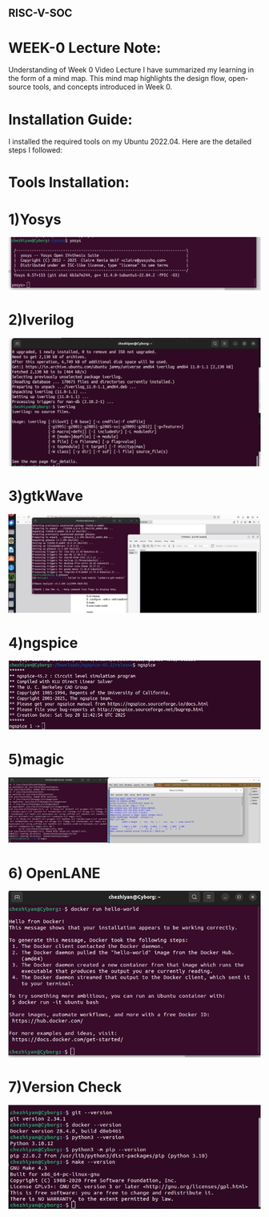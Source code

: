 ## RISC-V-SOC

# WEEK-0 Lecture Note:
Understanding of Week 0 Video Lecture
I have summarized my learning in the form of a mind map.
This mind map highlights the design flow, open-source tools, and concepts introduced in Week 0.



# Installation Guide:

I installed the required tools on my Ubuntu 2022.04.
Here are the detailed steps I followed:

# Tools Installation:
# 1)Yosys
![Installation Proof](https://github.com/chezhiyan11/RISC-V-SOC/blob/main/Yosys.png?raw=true)

# 2)Iverilog 
![Installation Proof](https://github.com/chezhiyan11/RISC-V-SOC/blob/main/iverilog.png?raw=true)

# 3)gtkWave
![Installation Proof](https://github.com/chezhiyan11/RISC-V-SOC/blob/main/GTKwave.png?raw=true)

# 4)ngspice
![Installation Proof](https://github.com/chezhiyan11/RISC-V-SOC/blob/main/ngspice.png?raw=true)

# 5)magic
![Installation Proof](https://github.com/chezhiyan11/RISC-V-SOC/blob/main/Magic.png?raw=true)

# 6) OpenLANE
![Installation Proof](https://github.com/chezhiyan11/RISC-V-SOC/blob/main/docker.png?raw=true)

# 7)Version Check
![Installation Proof](https://github.com/chezhiyan11/RISC-V-SOC/blob/main/version_check.png?raw=true)


